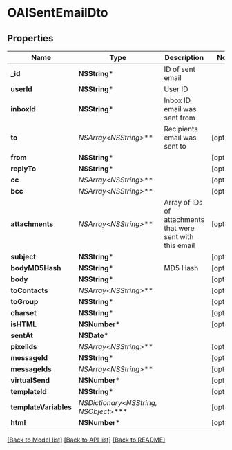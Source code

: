 # OAISentEmailDto

## Properties
Name | Type | Description | Notes
------------ | ------------- | ------------- | -------------
**_id** | **NSString*** | ID of sent email | 
**userId** | **NSString*** | User ID | 
**inboxId** | **NSString*** | Inbox ID email was sent from | 
**to** | **NSArray&lt;NSString*&gt;*** | Recipients email was sent to | [optional] 
**from** | **NSString*** |  | [optional] 
**replyTo** | **NSString*** |  | [optional] 
**cc** | **NSArray&lt;NSString*&gt;*** |  | [optional] 
**bcc** | **NSArray&lt;NSString*&gt;*** |  | [optional] 
**attachments** | **NSArray&lt;NSString*&gt;*** | Array of IDs of attachments that were sent with this email | [optional] 
**subject** | **NSString*** |  | [optional] 
**bodyMD5Hash** | **NSString*** | MD5 Hash | [optional] 
**body** | **NSString*** |  | [optional] 
**toContacts** | **NSArray&lt;NSString*&gt;*** |  | [optional] 
**toGroup** | **NSString*** |  | [optional] 
**charset** | **NSString*** |  | [optional] 
**isHTML** | **NSNumber*** |  | [optional] 
**sentAt** | **NSDate*** |  | 
**pixelIds** | **NSArray&lt;NSString*&gt;*** |  | [optional] 
**messageId** | **NSString*** |  | [optional] 
**messageIds** | **NSArray&lt;NSString*&gt;*** |  | [optional] 
**virtualSend** | **NSNumber*** |  | [optional] 
**templateId** | **NSString*** |  | [optional] 
**templateVariables** | **NSDictionary&lt;NSString*, NSObject*&gt;*** |  | [optional] 
**html** | **NSNumber*** |  | [optional] 

[[Back to Model list]](../README#documentation-for-models) [[Back to API list]](../README#documentation-for-api-endpoints) [[Back to README]](../README)


